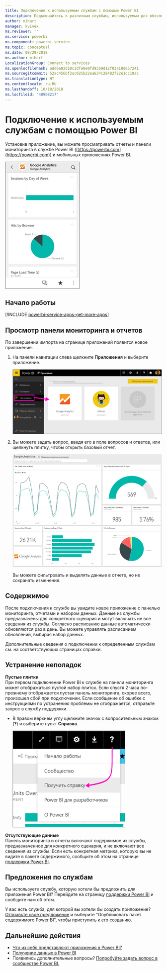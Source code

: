 ```yaml
---
title: Подключение к используемым службам с помощью Power BI
description: Подключайтесь к различным службам, используемым для обеспечения работы вашей организации, таким как Salesforce, Microsoft Dynamics CRM и Google Analytics.
author: mihart
manager: kvivek
ms.reviewer: ''
ms.service: powerbi
ms.component: powerbi-service
ms.topic: conceptual
ms.date: 08/29/2018
ms.author: mihart
LocalizationGroup: Connect to services
ms.openlocfilehash: add6a02d10c2dfe0e0fd93b9d12f03a10d057241
ms.sourcegitcommit: 52ac456bf2ac025b22ea634c28482f22e1cc19ac
ms.translationtype: HT
ms.contentlocale: ru-RU
ms.lasthandoff: 10/10/2018
ms.locfileid: "48908217"
---
```

# <a name="connect-to-the-services-you-use-with-power-bi"></a>Подключение к используемым службам с помощью Power BI

Установив приложение, вы можете просматривать отчеты и панели мониторинга в службе Power BI ([https://powerbi.com](https://powerbi.com)) и мобильных приложениях Power BI. 

![Приложение Google Analytics в мобильном приложении Power BI](media/end-user-connect-to-services/power-bi-service-mobile-app-240.png)

## <a name="get-started"></a>Начало работы
[!INCLUDE [powerbi-service-apps-get-more-apps](.././includes/powerbi-service-apps-get-more-apps.md)]

## <a name="view-the-dashboard-and-reports"></a>Просмотр панели мониторинга и отчетов
По завершении импорта на странице приложений появится новое приложение.

1. На панели навигации слева щелкните **Приложения** и выберите приложение.
   
     ![Страница "Приложения"](media/end-user-connect-to-services/power-bi-service-apps-open-app.png)
2. Вы можете задать вопрос, введя его в поле вопросов и ответов, или щелкнуть плитку, чтобы открыть базовый отчет. 
   
    ![Панель мониторинга Google Analytics](media/end-user-connect-to-services/googleanalytics2.png)
   
    Вы можете фильтровать и выделять данные в отчете, но не сохранять изменения.

## <a name="whats-included"></a>Содержимое
После подключения к службе вы увидите новое приложение с панелью мониторинга, отчетами и набором данных. Данные из службы предназначены для конкретного сценария и могут включать не все сведения из службы. Согласно расписанию данные автоматически обновляются раз в день. Вы можете управлять расписанием обновлений, выбирая набор данных.

Дополнительные сведения о подключении к определенным службам см. на соответствующих страницах справки.

## <a name="troubleshooting"></a>Устранение неполадок
**Пустые плитки**  
При первом подключении Power BI к службе на панели мониторинга может отображаться пустой набор плиток. Если спустя 2 часа по-прежнему отображается пустая панель мониторинга, скорее всего, произошел сбой при подключении. Если сообщение об ошибке с инструкциями по устранению проблемы не отображается, отправьте запрос в службу поддержки.

* В правом верхнем углу щелкните значок с вопросительным знаком (**?**) и выберите пункт **Справка**.
  
    ![Значок справки](media/end-user-connect-to-services/power-bi-service-get-help.png)

**Отсутствующие данные**  
Панель мониторинга и отчеты включают содержимое из службы, предназначенное для конкретного сценария, и не включают все сведения из службы. Если есть конкретная метрика, которую вы не видите в пакете содержимого, сообщите об этом на странице [поддержки Power BI](https://support.powerbi.com/forums/265200-power-bi).

## <a name="suggesting-services"></a>Предложения по службам
Вы используете службу, которую хотели бы предложить для приложения Power BI? Перейдите на страницу [поддержки Power BI](https://support.powerbi.com/forums/265200-power-bi) и сообщите нам об этом.

У вас есть служба, для которой вы хотели бы создать приложение? [Отправьте свое предложение](https://azure.microsoft.com/marketplace/programs/certified/apply/) и выберите "Опубликовать пакет содержимого Power BI", чтобы приступить к его созданию.

## <a name="next-steps"></a>Дальнейшие действия
* [Что из себя представляют приложения в Power BI?](../service-install-use-apps.md)
* [Получение данных в Power BI](../service-get-data.md)
* Появились дополнительные вопросы? [Попробуйте задать вопрос в сообществе Power BI.](http://community.powerbi.com/)

